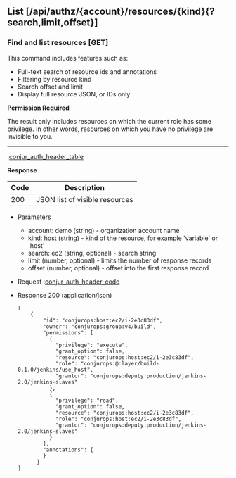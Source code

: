 ## List [/api/authz/{account}/resources/{kind}{?search,limit,offset}]

### Find and list resources [GET]

This command includes features such as:

* Full-text search of resource ids and annotations
* Filtering by resource kind
* Search offset and limit
* Display full resource JSON, or IDs only

**Permission Required**

The result only includes resources on which the current role has some privilege.
In other words, resources on which you have no privilege are invisible to you.

---

:[conjur_auth_header_table](partials/conjur_auth_header_table.md)

**Response**

|Code|Description|
|----|-----------|
|200|JSON list of visible resources|

+ Parameters
    + account: demo (string) - organization account name
    + kind: host (string) - kind of the resource, for example 'variable' or 'host'
    + search: ec2 (string, optional) - search string
    + limit (number, optional) - limits the number of response records
    + offset (number, optional) - offset into the first response record

+ Request
    :[conjur_auth_header_code](partials/conjur_auth_header_code.md)

+ Response 200 (application/json)

    ```
    [
        {
            "id": "conjurops:host:ec2/i-2e3c83df",
            "owner": "conjurops:group:v4/build",
            "permissions": [
              {
                "privilege": "execute",
                "grant_option": false,
                "resource": "conjurops:host:ec2/i-2e3c83df",
                "role": "conjurops:@:layer/build-0.1.0/jenkins/use_host",
                "grantor": "conjurops:deputy:production/jenkins-2.0/jenkins-slaves"
              },
              {
                "privilege": "read",
                "grant_option": false,
                "resource": "conjurops:host:ec2/i-2e3c83df",
                "role": "conjurops:host:ec2/i-2e3c83df",
                "grantor": "conjurops:deputy:production/jenkins-2.0/jenkins-slaves"
              }
            ],
            "annotations": {
            }
          }
    ]
    ```
